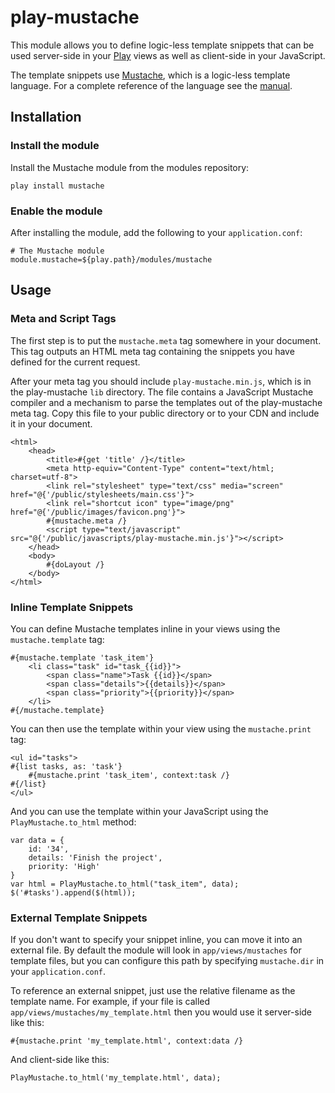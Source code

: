 # play-mustache

This module allows you to define logic-less template snippets that can be used server-side in your [Play](http://playframework.org) views as well as client-side in your JavaScript. 

The template snippets use [Mustache](http://mustache.github.com), which is a logic-less template language. For a complete reference of the language see the [manual](http://mustache.github.com/mustache.5.html).

## Installation

### Install the module

Install the Mustache module from the modules repository:

	play install mustache

### Enable the module

After installing the module, add the following to your `application.conf`:

	# The Mustache module
	module.mustache=${play.path}/modules/mustache

## Usage

### Meta and Script Tags

The first step is to put the `mustache.meta` tag somewhere in your document. This tag outputs an HTML meta tag containing the snippets you have defined for the current request.

After your meta tag you should include `play-mustache.min.js`, which is in the play-mustache `lib` directory. The file contains a JavaScript Mustache compiler and a mechanism to parse the templates out of the play-mustache meta tag. Copy this file to your public directory or to your CDN and include it in your document.  

	<html>
	    <head>
	        <title>#{get 'title' /}</title>
	        <meta http-equiv="Content-Type" content="text/html; charset=utf-8">
	        <link rel="stylesheet" type="text/css" media="screen" href="@{'/public/stylesheets/main.css'}">
	        <link rel="shortcut icon" type="image/png" href="@{'/public/images/favicon.png'}">
	        #{mustache.meta /}
	        <script type="text/javascript" src="@{'/public/javascripts/play-mustache.min.js'}"></script>
	    </head>
	    <body>
	        #{doLayout /}
	    </body>
	</html> 

### Inline Template Snippets

You can define Mustache templates inline in your views using the `mustache.template` tag:

	#{mustache.template 'task_item'}
		<li class="task" id="task_{{id}}">
			<span class="name">Task {{id}}</span>
			<span class="details">{{details}}</span>
			<span class="priority">{{priority}}</span>
		</li>
	#{/mustache.template}
	
You can then use the template within your view using the `mustache.print` tag:

	<ul id="tasks">
	#{list tasks, as: 'task'}
		#{mustache.print 'task_item', context:task /}
	#{/list}
	</ul>
	
And you can use the template within your JavaScript using the `PlayMustache.to_html` method:

	var data = {
		id: '34',
		details: 'Finish the project',
		priority: 'High'
	}
	var html = PlayMustache.to_html("task_item", data);
	$('#tasks').append($(html));

### External Template Snippets

If you don't want to specify your snippet inline, you can move it into an external file. By default the module will look in `app/views/mustaches` for template files, but you can configure this path by specifying `mustache.dir` in your `application.conf`.

To reference an external snippet, just use the relative filename as the template name. For example, if your file is called `app/views/mustaches/my_template.html` then you would use it server-side like this:

	#{mustache.print 'my_template.html', context:data /}

And client-side like this:

	PlayMustache.to_html('my_template.html', data);
	
